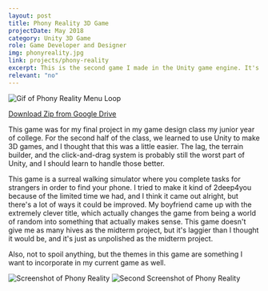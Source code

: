 ```yaml
---
layout: post
title: Phony Reality 3D Game
projectDate: May 2018
category: Unity 3D Game
role: Game Developer and Designer
img: phonyreality.jpg
link: projects/phony-reality
excerpt: This is the second game I made in the Unity game engine. It's a 3D walking simulator with simple fetch quests. The goal of the game is to find your smartphone in a strange surreal world. It was fascinating to learn more C# for this project and how object-oriented programming works in a game with 3D assets.
relevant: "no"
---
```


<img src="https://lizlorena.com/img/phonyrealitymenuyoyod.gif" alt="Gif of Phony Reality Menu Loop" class="img-fluid"/>

<p class="caption"><a href="https://github.com/lizberberena/lizberberena" target="_blank">Download Zip from Google Drive</a></p>

<p>This game was for my final project in my game design class my junior year of college. For the second half of the class, we learned to use Unity to make 3D games, and I thought that this was a little easier. The lag, the terrain builder, and the click-and-drag system is probably still the worst part of Unity, and I should learn to handle those better. </p>

<p>This game is a surreal walking simulator where you complete tasks for strangers in order to find your phone. I tried to make it kind of 2deep4you because of the limited time we had, and I think it came out alright, but there's a lot of ways it could be improved. My boyfriend came up with the extremely clever title, which actually changes the game from being a world of random into something that actually makes sense. This game doesn't give me as many hives as the midterm project, but it's laggier than I thought it would be, and it's just as unpolished as the midterm project.</p>

<p>Also, not to spoil anything, but the themes in this game are something I want to incorporate in my current game as well.</p>

<img src="https://lizlorena.com/img/PhonyReality2.png" alt="Screenshot of Phony Reality" class="img-fluid"/>
<img src="https://lizlorena.com/img/PhonyReality3.png" alt="Second Screenshot of Phony Reality" class="img-fluid"/>
